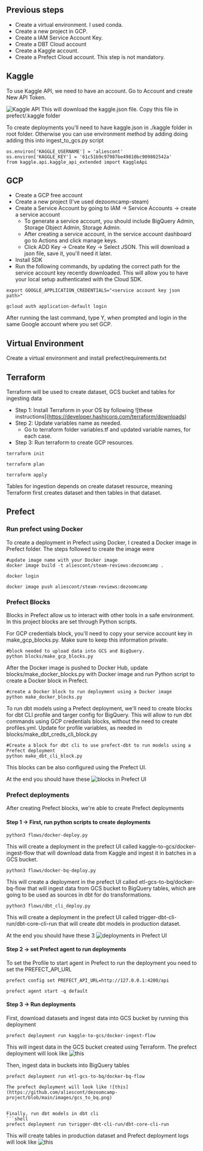 ## Previous steps

- Create a virtual environment. I used conda.
- Create a new project in GCP.
- Create a IAM Service Account Key.
- Create a DBT Cloud account 
- Create a Kaggle account.
- Create a Prefect Cloud account. This step is not mandatory.

## Kaggle
To use Kaggle API, we need to have an account.
Go to Account and create New API Token. 

![Kaggle API](images/kaggle_api.png)
This will download the kaggle.json file. Copy this file in prefect/.kaggle folder

To create deployments you'll need to have kaggle.json in ./kaggle folder in root folder.
Otherwise you can use environment method by adding doing adding this into ingest_to_gcs.py script

```shell
os.environ['KAGGLE_USERNAME'] = 'aliescont'
os.environ['KAGGLE_KEY'] = '61c51b9c97987be49810bc909802542a'
from kaggle.api.kaggle_api_extended import KaggleApi
```

## GCP
- Create a GCP free account
- Create a new project (I've used dezoomcamp-steam)
- Create a Service Account by going to IAM -> Service Accounts -> create a service account
    - To generate a service account, you should include BigQuery Admin, Storage Object Admin, Storage Admin.
    - After creating a service account, in the service account dashboard go to Actions and click manage keys.
    - Click ADD Key -> Create Key -> Select JSON. This will download a json file, save it, you'll need it later.
- Install SDK
- Run the following commands, by updating the correct path for the service account key recently downloaded. This will allow you to have your local setup authenticated with the Cloud SDK.

```shell
export GOOGLE_APPLICATION_CREDENTIALS="<service account key json path>"  

gcloud auth application-default login
```
After running the last command, type Y, when prompted and login in the same Google account where you set GCP.

## Virtual Environment

Create a virtual environment and install prefect/requirements.txt

## Terraform
Terraform will be used to create dataset, GCS bucket and tables for ingesting data

- Step 1: Install Terraform in your OS by following ![these instructions[(https://developer.hashicorp.com/terraform/downloads)
- Step 2: Update variables name as needed.
    - Go to terraform folder variables.tf and updated variable names, for each case.
- Step 3: Run terraform to create GCP resources. 
```shell
terraform init

terraform plan

terraform apply
```

Tables for ingestion depends on create dataset resource, meaning Terraform first creates dataset and then tables in that dataset. 

## Prefect

### Run prefect using Docker
To create a deployment in Prefect using Docker, I created a Docker image in Prefect folder. The steps followed to create the image were 

```shell
#update image name with your Docker image
docker image build -t aliescont/steam-reviews:dezoomcamp .

docker login 

docker image push aliescont/steam-reviews:dezoomcamp
```

### Prefect Blocks
Blocks in Prefect allow us to interact with other tools in a safe environment. In this project blocks are set through Python scripts.

For GCP credentials block, you'll need to copy your service account key in make_gcp_blocks.py. Make sure to keep this information private.

```shell
#block needed to upload data into GCS and BigQuery. 
python blocks/make_gcp_blocks.py
```

After the Docker image is pushed to Docker Hub, update blocks/make_docker_blocks.py with Docker image and run Python script to create a Docker block in Prefect.

```shell
#create a Docker block to run deployment using a Docker image
python make_docker_blocks.py

```
To run dbt models using a Prefect deployment, we'll need to create blocks for dbt CLI profile and targer config for BigQuery. This will allow to run dbt commands using GCP credentials blocks, without the need to create profiles.yml. Update for profile variables, as needed in blocks/make_dbt_creds_cli_block.py

```shell
#Create a block for dbt cli to use prefect-dbt to run models using a Prefect deployment
python make_dbt_cli_block.py
```

This blocks can be also configured using the Prefect UI. 

At the end you should have these ![blocks in Prefect UI](https://github.com/aliescont/dezoomcamp-project/blob/main/images/prefect_blocks.png)


### Prefect deployments

After creating Prefect blocks, we're able to create Prefect deployments

#### Step 1 -> First, run python scripts to create deployments

```shell
python3 flows/docker-deploy.py
```

This will create a deployment in the prefect UI called kaggle-to-gcs/docker-ingest-flow that will download data from Kaggle and ingest it in batches in a GCS bucket.

```shell
python3 flows/docker-bq-deploy.py
```

This will create a deployment in the prefect UI called etl-gcs-to-bq/docker-bq-flow that will ingest data from GCS bucket to BigQuery tables, which are going to be used as sources in dbt for do transformations.


```shell
python3 flows/dbt_cli_deploy.py
```

This will create a deployment in the prefect UI called trigger-dbt-cli-run/dbt-core-cli-run that will create dbt models in production dataset.

At the end you should have these 3 ![deployments in Prefect UI](https://github.com/aliescont/dezoomcamp-project/blob/main/images/prefect_deployments.png)

#### Step 2 -> set Prefect agent to run deployments

To set the Profile to start agent in Prefect to run the deployment you need to set the PREFECT_API_URL

```shell
prefect config set PREFECT_API_URL=http://127.0.0.1:4200/api

prefect agent start -q default
```

#### Step 3 -> Run deployments

First, download datasets and ingest data into GCS bucket by running this deployment 

```shell
prefect deployment run kaggle-to-gcs/docker-ingest-flow
```
This will ingest data in the GCS bucket created using Terraform. The prefect deployment will look like ![this](https://github.com/aliescont/dezoomcamp-project/blob/main/images/ingest_data_prefect.png)

Then, ingest data in buckets into BigQuery tables

```shell
prefect deployment run etl-gcs-to-bq/docker-bq-flow 
```
```
The prefect deployment will look like ![this](https://github.com/aliescont/dezoomcamp-project/blob/main/images/gcs_to_bq.png)


Finally, run dbt models in dbt cli
```shell
prefect deployment run tvrigger-dbt-cli-run/dbt-core-cli-run
```
This will create tables in production dataset and Prefect deployment logs will look like ![this](https://github.com/aliescont/dezoomcamp-project/blob/main/images/dbt_cli.png)

